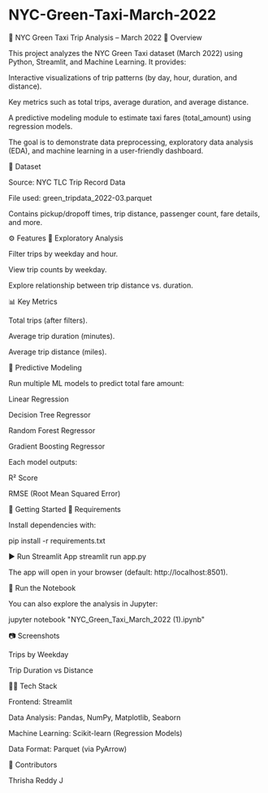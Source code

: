# NYC-Green-Taxi-March-2022
🚖 NYC Green Taxi Trip Analysis – March 2022
📌 Overview

This project analyzes the NYC Green Taxi dataset (March 2022) using Python, Streamlit, and Machine Learning.
It provides:

Interactive visualizations of trip patterns (by day, hour, duration, and distance).

Key metrics such as total trips, average duration, and average distance.

A predictive modeling module to estimate taxi fares (total_amount) using regression models.

The goal is to demonstrate data preprocessing, exploratory data analysis (EDA), and machine learning in a user-friendly dashboard.

📂 Dataset

Source: NYC TLC Trip Record Data

File used: green_tripdata_2022-03.parquet

Contains pickup/dropoff times, trip distance, passenger count, fare details, and more.

⚙️ Features
🔎 Exploratory Analysis

Filter trips by weekday and hour.

View trip counts by weekday.

Explore relationship between trip distance vs. duration.

📊 Key Metrics

Total trips (after filters).

Average trip duration (minutes).

Average trip distance (miles).

🧠 Predictive Modeling

Run multiple ML models to predict total fare amount:

Linear Regression

Decision Tree Regressor

Random Forest Regressor

Gradient Boosting Regressor

Each model outputs:

R² Score

RMSE (Root Mean Squared Error)

🚀 Getting Started
🔧 Requirements

Install dependencies with:

pip install -r requirements.txt

▶️ Run Streamlit App
streamlit run app.py


The app will open in your browser (default: http://localhost:8501).

📓 Run the Notebook

You can also explore the analysis in Jupyter:

jupyter notebook "NYC_Green_Taxi_March_2022 (1).ipynb"

📷 Screenshots

Trips by Weekday


Trip Duration vs Distance



👩‍💻 Tech Stack

Frontend: Streamlit

Data Analysis: Pandas, NumPy, Matplotlib, Seaborn

Machine Learning: Scikit-learn (Regression Models)

Data Format: Parquet (via PyArrow)

🙌 Contributors

Thrisha Reddy J
